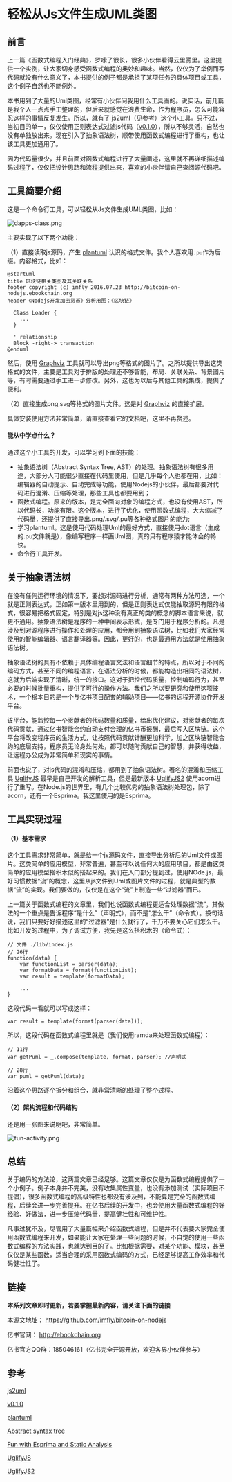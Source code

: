 # 轻松从Js文件生成UML类图

## 前言

上一篇《函数式编程入门经典》，罗嗦了很长，很多小伙伴看得云里雾里。这里提供一个实例，让大家切身感受函数式编程的奥妙和趣味。当然，仅仅为了举例而写代码就没有什么意义了，本书提供的例子都是承担了某项任务的具体项目或工具，这个例子自然也不能例外。

本书用到了大量的Uml类图，经常有小伙伴问我用什么工具画的。说实话，前几篇是我个人一点点手工整理的，但后来就感觉在浪费生命，作为程序员，怎么可能容忍这样的事情反复发生。所以，就有了 [js2uml][]（见参考）这个小工具。只不过，当初目的单一，仅仅使用正则表达式过滤js代码（[v0.1.0][]），所以不够灵活，自然也没有单独放出来。现在引入了抽象语法树，顺带使用函数式编程进行了重构，也让该工具更加通用了。

因为代码量很少，并且前面对函数式编程进行了大量阐述，这里就不再详细描述编码过程了，仅仅把设计思路和流程提供出来，喜欢的小伙伴请自己查阅源代码吧。

## 工具简要介绍

这是一个命令行工具，可以轻松从Js文件生成UML类图，比如：

![dapps-class.png][]

主要实现了以下两个功能：

（1）直接读取js源码，产生 [plantuml][] 认识的格式文件。我个人喜欢用`.pu`作为后缀。内容格式，比如：

```
@startuml
title 区块链相关类图及其关联关系
footer copyright (c) imfly 2016.07.23 http://bitcoin-on-nodejs.ebookchain.org
header 《Nodejs开发加密货币》分析用图：《区块链》

  Class Loader {
    ...
  }

  ' relationship
  Block -right-> transaction
@enduml
```

然后，使用 [Graphviz][] 工具就可以导出png等格式的图片了。之所以提供导出这类格式的文件，主要是工具对于排版的处理还不够智能，布局、关联关系、背景图片等，有时需要通过手工进一步修改。另外，这也为以后与其他工具的集成，提供了便利。

（2）直接生成png,svg等格式的图片文件。这是对 [Graphviz][] 的直接扩展。

具体安装使用方法非常简单，请直接查看它的文档吧，这里不再赘述。

#### 能从中学点什么？

通过这个小工具的开发，可以学习到下面的技能：

* 抽象语法树（Abstract Syntax Tree, AST）的处理。抽象语法树有很多用途，大部分人可能很少直接在代码里使用，但是几乎每个人也都在用，比如：编辑器的自动提示、自动完成等功能，使用Nodejs的小伙伴，最后都要对代码进行混淆、压缩等处理，那些工具也都要用到；
* 函数式编程。原来的版本，是完全面向对象的编程方式，也没有使用AST，所以代码长，功能有限。这个版本，进行了优化，使用函数式编程，大大缩减了代码量，还提供了直接导出.png/.svg/.pu等各种格式图片的能力;
* 学习plantuml。这是使用代码处理Uml的最好方式，直接使用dot语言（生成的.pu文件就是），像编写程序一样画Uml图，真的只有程序猿才能体会的畅快。
* 命令行工具开发。

## 关于抽象语法树

在没有任何运行环境的情况下，要想对源码进行分析，通常有两种方法可选，一个就是正则表达式，正如第一版本里用到的，但是正则表达式仅能抽取源码有限的格式，很容易把格式固定，特别是对js这种没有真正的类的概念的脚本语言来说，就更不通用。抽象语法树是程序的一种中间表示形式，是专门用于程序分析的。凡是涉及到对源程序进行操作和处理的应用，都会用到抽象语法树，比如我们大家经常使用的智能编辑器、语言翻译器等。因此，更好的，也是最通用方法就是使用抽象语法树。

抽象语法树的具有不依赖于具体编程语言文法和语言细节的特点，所以对于不同的编码方式，甚至不同的编程语言，在语法分析的时候，都能构造出相同的语法树，这就为后端实现了清晰，统一的接口。这对于把控代码质量，控制编码行为，甚至必要的时候批量重构，提供了可行的操作方法。我们之所以要研究和使用这项技术，一个根本目的是一个与亿书项目配套的辅助项目——亿书的远程开源协作开发平台。

该平台，能监控每一个贡献者的代码数量和质量，给出优化建议，对贡献者的每次代码贡献，通过亿书智能合约自动支付合理的亿书币报酬，最后写入区块链。这个平台将改变程序员的生活方式，让按照代码贡献计酬更加科学，加之区块链智能合约的底层支持，程序员无论身处何处，都可以随时贡献自己的智慧，并获得收益，让远程办公成为非常简单和现实的事情。

前面也说了，对js代码的混淆和压缩，都用到了抽象语法树。著名的混淆和压缩工具 [UglifyJS][] 最早是自己开发的解析工具，但是最新版本 [UglifyJS2][] 使用acorn进行了重写。在Node.js的世界里，有几个比较优秀的抽象语法树处理包，除了acorn，还有一个Esprima。我这里使用的是Esprima。

## 工具实现过程

#### （1）基本需求

这个工具需求非常简单，就是给一个js源码文件，直接导出分析后的Uml文件或图片。这类简单的应用模型，非常普遍，甚至可以说任何大的应用项目，都是由这类简单的应用模型搭积木似的搭起来的。我们在入门部分提到过，使用NOde.js，最好习惯数据“流”的概念，这里从js文件到Uml或图片文件的过程，就是典型的数据“流”的实现。我们要做的，仅仅是在这个“流”上制造一些“过滤器”而已。

上一篇关于函数式编程的文章里，我们也说函数式编程更适合处理数据“流”，其做法的一个重点是告诉程序“是什么”（声明式），而不是“怎么干”（命令式）。换句话说，我们只要好好描述这里的“过滤器”是什么就行了，千万不要关心它们怎么干。比如开发的过程中，为了调试方便，我先是这么搭积木的（命令式）：

```
// 文件 ./lib/index.js
// 26行
function(data) {
    var functionList = parser(data);
    var formatData = format(functionList);
    var result = template(formatData);

    ...
}
```

这段代码一看就可以写成这样：

```
var result = template(format(parser(data)));
```

所以，这段代码在函数式编程里就是（我们使用ramda来处理函数式编程）：

```
// 11行
var getPuml = _.compose(template, format, parser); //声明式

// 28行
var puml = getPuml(data);
```

沿着这个思路逐个拆分和组合，就非常清晰的处理了整个过程。

#### （2）架构流程和代码结构

还是用一张图来说明吧，非常简单。

![fun-activity.png][]

## 总结

关于编码的方法论，这两篇文章已经足够。这篇文章仅仅是为函数式编程提供了一个小例子。例子本身并不完美，没有收集属性变量，也没有添加测试（实际项目不提倡），很多函数式编程的高级特性也都没有涉及到，不能算是完全的函数式编程，后续会进一步完善提升。在亿书后续的开发中，也会使用大量函数式编程的好经验、好做法，进一步压缩代码量，提高健壮性和可维护性。

凡事过犹不及，尽管用了大量篇幅来介绍函数式编程，但是并不代表要大家完全使用函数式编程来开发，如果能让大家在处理一些问题的时候，不自觉的使用一些函数式编程的方法实践，也就达到目的了。比如根据需要，对某个功能、模块，甚至仅仅是某些函数，适当合理的采用函数式编码的方式，已经足够提高工作效率和代码健壮性了。

## 链接

**本系列文章即时更新，若要掌握最新内容，请关注下面的链接**

本源文地址： https://github.com/imfly/bitcoin-on-nodejs

亿书官网： http://ebookchain.org

亿书官方QQ群：185046161（亿书完全开源开放，欢迎各界小伙伴参与）

## 参考

[js2uml][]

[v0.1.0][]

[plantuml][]

[Abstract syntax tree](https://en.wikipedia.org/wiki/Abstract_syntax_tree)

[Fun with Esprima and Static Analysis](http://tobyho.com/2013/12/02/fun-with-esprima/)

[UglifyJS][]

[UglifyJS2][]


[《Nodejs开发加密货币》]: https://github.com/imfly/bitcoin-on-nodejs
[Graphviz]: http://www.graphviz.org/
[js2uml]: https://github.com/imfly/js2uml
[v0.1.0]: https://github.com/imfly/js2uml/releases/tag/v0.1.0
[UglifyJS]: https://github.com/mishoo/UglifyJS
[UglifyJS2]: https://github.com/mishoo/UglifyJS2
[plantuml]: http://plantuml.com/
[fun-activity.png]: ../../styles/images/modules/fun-activity.png
[dapps-class.png]: ../../styles/images/modules/dapps/dapps.png
